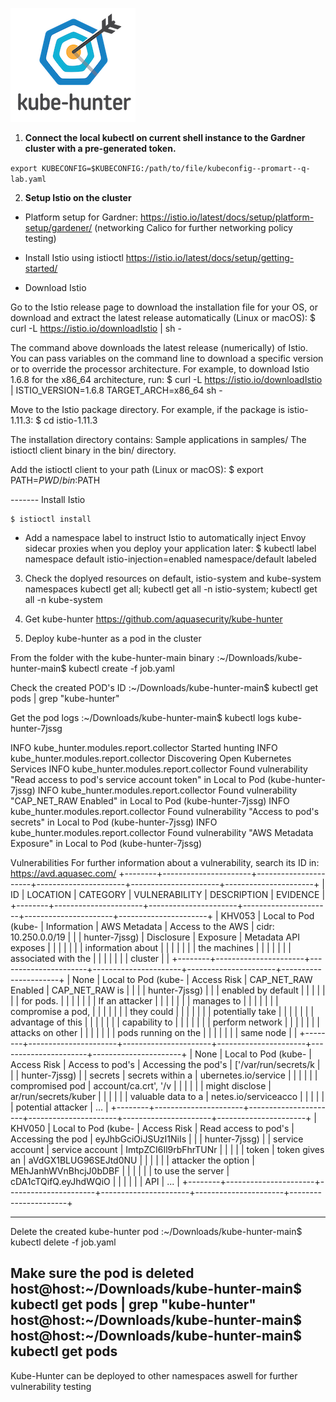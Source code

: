 ![kube-hunter](https://github.com/aquasecurity/kube-hunter/blob/main/kube-hunter.png)

1) **Connect the local kubectl on current shell instance to the Gardner cluster with a pre-generated token.**

`export KUBECONFIG=$KUBECONFIG:/path/to/file/kubeconfig--promart--q-lab.yaml`

2) **Setup Istio on the cluster**
- Platform setup for Gardner: https://istio.io/latest/docs/setup/platform-setup/gardener/ (networking Calico for further networking policy testing)

- Install Istio using istioctl https://istio.io/latest/docs/setup/getting-started/

- Download Istio

Go to the Istio release page to download the installation file for your OS, or download and extract the latest release automatically (Linux or macOS):
    $ curl -L https://istio.io/downloadIstio | sh -

The command above downloads the latest release (numerically) of Istio. You can pass variables on the command line to download a specific version or to override the processor architecture. For example, to download Istio 1.6.8 for the x86_64 architecture, run:
    $ curl -L https://istio.io/downloadIstio | ISTIO_VERSION=1.6.8 TARGET_ARCH=x86_64 sh -

Move to the Istio package directory. For example, if the package is istio-1.11.3:
    $ cd istio-1.11.3

The installation directory contains:
    Sample applications in samples/
    The istioctl client binary in the bin/ directory.

Add the istioctl client to your path (Linux or macOS):
    $ export PATH=$PWD/bin:$PATH

------- Install Istio

    $ istioctl install

- Add a namespace label to instruct Istio to automatically inject Envoy sidecar proxies when you deploy your application later:
    $ kubectl label namespace default istio-injection=enabled
    namespace/default labeled


3) Check the doplyed resources on default, istio-system and kube-system namespaces
    kubectl get all; kubectl get all -n istio-system; kubectl get all -n kube-system

4) Get kube-hunter
    https://github.com/aquasecurity/kube-hunter

5) Deploy kube-hunter as a pod in the cluster

From the folder with the kube-hunter-main binary
    :~/Downloads/kube-hunter-main$ kubectl create -f job.yaml

Check the created POD's ID
    :~/Downloads/kube-hunter-main$ kubectl get pods | grep "kube-hunter"

Get the pod logs
    :~/Downloads/kube-hunter-main$ kubectl logs kube-hunter-7jssg

INFO kube_hunter.modules.report.collector Started hunting
INFO kube_hunter.modules.report.collector Discovering Open Kubernetes Services
INFO kube_hunter.modules.report.collector Found vulnerability "Read access to pod's service account token" in Local to Pod (kube-hunter-7jssg)
INFO kube_hunter.modules.report.collector Found vulnerability "CAP_NET_RAW Enabled" in Local to Pod (kube-hunter-7jssg)
INFO kube_hunter.modules.report.collector Found vulnerability "Access to pod's secrets" in Local to Pod (kube-hunter-7jssg)
INFO kube_hunter.modules.report.collector Found vulnerability "AWS Metadata Exposure" in Local to Pod (kube-hunter-7jssg)

Vulnerabilities
For further information about a vulnerability, search its ID in: 
https://avd.aquasec.com/
+--------+----------------------+----------------------+----------------------+----------------------+----------------------+
| ID     | LOCATION             | CATEGORY             | VULNERABILITY        | DESCRIPTION          | EVIDENCE             |
+--------+----------------------+----------------------+----------------------+----------------------+----------------------+
| KHV053 | Local to Pod (kube-  | Information          | AWS Metadata         | Access to the AWS    | cidr: 10.250.0.0/19  |
|        | hunter-7jssg)        | Disclosure           | Exposure             | Metadata API exposes |                      |
|        |                      |                      |                      | information about    |                      |
|        |                      |                      |                      | the machines         |                      |
|        |                      |                      |                      | associated with the  |                      |
|        |                      |                      |                      | cluster              |                      |
+--------+----------------------+----------------------+----------------------+----------------------+----------------------+
| None   | Local to Pod (kube-  | Access Risk          | CAP_NET_RAW Enabled  | CAP_NET_RAW is       |                      |
|        | hunter-7jssg)        |                      |                      | enabled by default   |                      |
|        |                      |                      |                      | for pods.            |                      |
|        |                      |                      |                      |     If an attacker   |                      |
|        |                      |                      |                      | manages to           |                      |
|        |                      |                      |                      | compromise a pod,    |                      |
|        |                      |                      |                      |     they could       |                      |
|        |                      |                      |                      | potentially take     |                      |
|        |                      |                      |                      | advantage of this    |                      |
|        |                      |                      |                      | capability to        |                      |
|        |                      |                      |                      | perform network      |                      |
|        |                      |                      |                      |     attacks on other |                      |
|        |                      |                      |                      | pods running on the  |                      |
|        |                      |                      |                      | same node            |                      |
+--------+----------------------+----------------------+----------------------+----------------------+----------------------+
| None   | Local to Pod (kube-  | Access Risk          | Access to pod's      | Accessing the pod's  | ['/var/run/secrets/k |
|        | hunter-7jssg)        |                      | secrets              | secrets within a     | ubernetes.io/service |
|        |                      |                      |                      | compromised pod      | account/ca.crt', '/v |
|        |                      |                      |                      | might disclose       | ar/run/secrets/kuber |
|        |                      |                      |                      | valuable data to a   | netes.io/serviceacco |
|        |                      |                      |                      | potential attacker   | ...                  |
+--------+----------------------+----------------------+----------------------+----------------------+----------------------+
| KHV050 | Local to Pod (kube-  | Access Risk          | Read access to pod's | Accessing the pod    | eyJhbGciOiJSUzI1NiIs |
|        | hunter-7jssg)        |                      | service account      | service account      | ImtpZCI6Il9rbFhrTUNr |
|        |                      |                      | token                | token gives an       | aVdGX1BLUG96SEJtd0NU |
|        |                      |                      |                      | attacker the option  | MEhJanhWVnBhcjJ0bDBF |
|        |                      |                      |                      | to use the server    | cDA1cTQifQ.eyJhdWQiO |
|        |                      |                      |                      | API                  | ...                  |
+--------+----------------------+----------------------+----------------------+----------------------+----------------------+

---

Delete the created kube-hunter pod
    :~/Downloads/kube-hunter-main$ kubectl delete -f job.yaml

Make sure the pod is deleted
    host@host:~/Downloads/kube-hunter-main$ kubectl get pods | grep "kube-hunter"
    host@host:~/Downloads/kube-hunter-main$
    host@host:~/Downloads/kube-hunter-main$ kubectl get pods
-----------------------------------------------------------------------------------------------------------------------------

Kube-Hunter can be deployed to other namespaces aswell for further vulnerability testing
